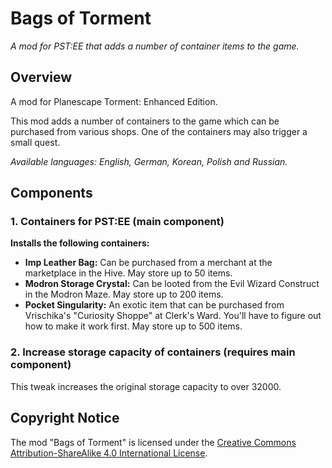 # Bags of Torment
*A mod for PST:EE that adds a number of container items to the game.*

## Overview

A mod for Planescape Torment: Enhanced Edition.

This mod adds a number of containers to the game which can be purchased from various shops. One of the containers may also trigger a small quest.

*Available languages: English, German, Korean, Polish and Russian.*

## Components

### 1. Containers for PST:EE (main component)

**Installs the following containers:**
- **Imp Leather Bag:** Can be purchased from a merchant at the marketplace in the Hive. May store up to 50 items.
- **Modron Storage Crystal:** Can be looted from the Evil Wizard Construct in the Modron Maze. May store up to 200 items.
- **Pocket Singularity:** An exotic item that can be purchased from Vrischika's "Curiosity Shoppe" at Clerk's Ward. You'll have to figure out how to make it work first. May store up to 500 items.

### 2. Increase storage capacity of containers (requires main component)

This tweak increases the original storage capacity to over 32000.

## Copyright Notice

The mod "Bags of Torment" is licensed under the [Creative Commons Attribution-ShareAlike 4.0 International License](http://creativecommons.org/licenses/by-sa/4.0/).

